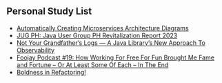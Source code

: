 ## Personal Study List
<!-- BLOG-POST-LIST:START -->
- [Automatically Creating Microservices Architecture Diagrams](https://foojay.io/today/automatically-creating-microservices-architecture-diagrams/)
- [JUG PH: Java User Group PH Revitalization Report 2023](https://foojay.io/today/java-user-group-ph-report-2023/)
- [Not Your Grandfather’s Logs — A Java Library’s New Approach To Observability](https://foojay.io/today/not-your-grandfathers-logs-a-java-librarys-new-approach-to-observability/)
- [Foojay Podcast #19: How Working For Free For Fun Brought Me Fame and Fortune – Or At Least Some Of Each – In The End](https://foojay.io/today/foojay-podcast-19/)
- [Boldness in Refactoring!](https://foojay.io/today/boldness-in-refactoring/)
<!-- BLOG-POST-LIST:END -->  
